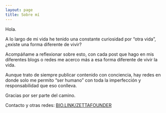 ```yaml
---
layout: page
title: Sobre mí
---
```




Hola.

A lo largo de mi vida he tenido una constante curiosidad por “otra vida”, ¿existe una forma diferente de vivir?

Acompáñame a reflexionar sobre esto, con cada post que hago en mis diferentes blogs o redes me acerco más a esa forma diferente de vivir la vida.

Aunque trato de siempre publicar contenido con conciencia, hay redes en donde solo me permito “ser humano” con toda la imperfección y responsabilidad que eso conlleva.

Gracias por ser parte del camino.

Contacto y otras redes: [BIO.LINK/ZETTAFOUNDER](https://bio.link/zettafounder)

